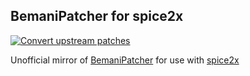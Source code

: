 ## BemaniPatcher for spice2x

[![Convert upstream patches](https://github.com/djtrackers/BemaniPatcher/actions/workflows/convert.yml/badge.svg)](https://github.com/djtrackers/BemaniPatcher/actions/workflows/convert.yml)

Unofficial mirror of [BemaniPatcher](https://github.com/mon/BemaniPatcher) for use with [spice2x](https://spice2x.github.io/)